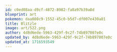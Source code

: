 ```yaml
---
id: c0ed08aa-d9cf-4872-8982-fa8a97b39a8d
blueprint: art
pokemon: daa080c9-1552-45c0-b5d7-df007e430a81
title: Blitzle
image: art/522.png
author: 4d8d6ede-5963-429f-9c2f-74b897007e0c
updated_by: 4d8d6ede-5963-429f-9c2f-74b897007e0c
updated_at: 1716593549
---
```


